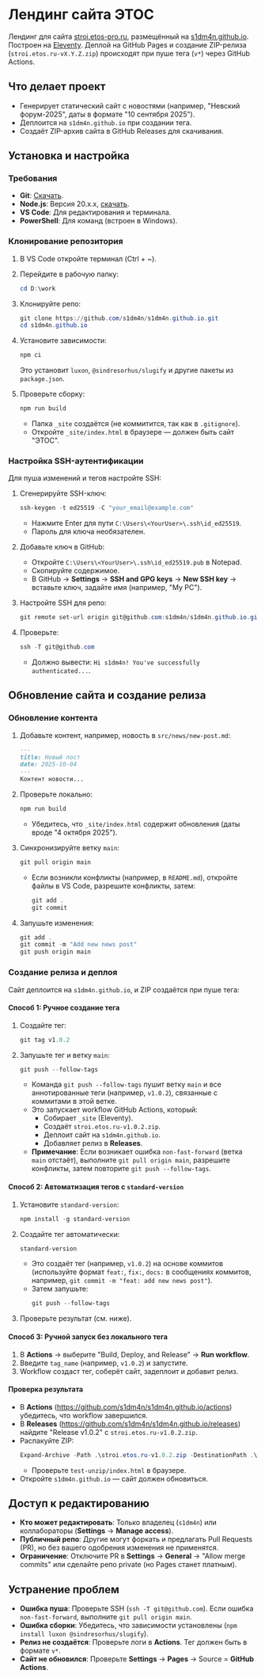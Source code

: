 # Лендинг сайта ЭТОС

Лендинг для сайта [stroi.etos-pro.ru](https://stroi.etos-pro.ru), размещённый на [s1dm4n.github.io](https://s1dm4n.github.io). Построен на [Eleventy](https://www.11ty.dev/). Деплой на GitHub Pages и создание ZIP-релиза (`stroi.etos.ru-vX.Y.Z.zip`) происходят при пуше тега (`v*`) через GitHub Actions.

## Что делает проект
- Генерирует статический сайт с новостями (например, "Невский форум-2025", даты в формате "10 сентября 2025").
- Деплоится на `s1dm4n.github.io` при создании тега.
- Создаёт ZIP-архив сайта в GitHub Releases для скачивания.

## Установка и настройка

### Требования
- **Git**: [Скачать](https://git-scm.com/download/win).
- **Node.js**: Версия 20.x.x, [скачать](https://nodejs.org/en/download/).
- **VS Code**: Для редактирования и терминала.
- **PowerShell**: Для команд (встроен в Windows).

### Клонирование репозитория
1. В VS Code откройте терминал (Ctrl + ~).
2. Перейдите в рабочую папку:
   ```powershell
   cd D:\work
   ```
3. Клонируйте репо:
   ```powershell
   git clone https://github.com/s1dm4n/s1dm4n.github.io.git
   cd s1dm4n.github.io
   ```
4. Установите зависимости:
   ```powershell
   npm ci
   ```
   Это установит `luxon`, `@sindresorhus/slugify` и другие пакеты из `package.json`.

5. Проверьте сборку:
   ```powershell
   npm run build
   ```
   - Папка `_site` создаётся (не коммитится, так как в `.gitignore`).
   - Откройте `_site/index.html` в браузере — должен быть сайт "ЭТОС".

### Настройка SSH-аутентификации
Для пуша изменений и тегов настройте SSH:

1. Сгенерируйте SSH-ключ:
   ```powershell
   ssh-keygen -t ed25519 -C "your_email@example.com"
   ```
   - Нажмите Enter для пути `C:\Users\<YourUser>\.ssh\id_ed25519`.
   - Пароль для ключа необязателен.

2. Добавьте ключ в GitHub:
   - Откройте `C:\Users\<YourUser>\.ssh\id_ed25519.pub` в Notepad.
   - Скопируйте содержимое.
   - В GitHub → **Settings** → **SSH and GPG keys** → **New SSH key** → вставьте ключ, задайте имя (например, "My PC").

3. Настройте SSH для репо:
   ```powershell
   git remote set-url origin git@github.com:s1dm4n/s1dm4n.github.io.git
   ```

4. Проверьте:
   ```powershell
   ssh -T git@github.com
   ```
   - Должно вывести: `Hi s1dm4n! You've successfully authenticated...`.

## Обновление сайта и создание релиза

### Обновление контента
1. Добавьте контент, например, новость в `src/news/new-post.md`:
   ```markdown
   ---
   title: Новый пост
   date: 2025-10-04
   ---
   Контент новости...
   ```
2. Проверьте локально:
   ```powershell
   npm run build
   ```
   - Убедитесь, что `_site/index.html` содержит обновления (даты вроде "4 октября 2025").

3. Синхронизируйте ветку `main`:
   ```powershell
   git pull origin main
   ```
   - Если возникли конфликты (например, в `README.md`), откройте файлы в VS Code, разрешите конфликты, затем:
     ```powershell
     git add .
     git commit
     ```

4. Запушьте изменения:
   ```powershell
   git add .
   git commit -m "Add new news post"
   git push origin main
   ```

### Создание релиза и деплоя
Сайт деплоится на `s1dm4n.github.io`, и ZIP создаётся при пуше тега:

#### Способ 1: Ручное создание тега
1. Создайте тег:
   ```powershell
   git tag v1.0.2
   ```

2. Запушьте тег и ветку `main`:
   ```powershell
   git push --follow-tags
   ```
   - Команда `git push --follow-tags` пушит ветку `main` и все аннотированные теги (например, `v1.0.2`), связанные с коммитами в этой ветке.
   - Это запускает workflow GitHub Actions, который:
     - Собирает `_site` (Eleventy).
     - Создаёт `stroi.etos.ru-v1.0.2.zip`.
     - Деплоит сайт на `s1dm4n.github.io`.
     - Добавляет релиз в **Releases**.
   - **Примечание**: Если возникает ошибка `non-fast-forward` (ветка `main` отстаёт), выполните `git pull origin main`, разрешите конфликты, затем повторите `git push --follow-tags`.

#### Способ 2: Автоматизация тегов с `standard-version`
1. Установите `standard-version`:
   ```powershell
   npm install -g standard-version
   ```

2. Создайте тег автоматически:
   ```powershell
   standard-version
   ```
   - Это создаёт тег (например, `v1.0.2`) на основе коммитов (используйте формат `feat:`, `fix:`, `docs:` в сообщениях коммитов, например, `git commit -m "feat: add new news post"`).
   - Затем запушьте:
     ```powershell
     git push --follow-tags
     ```

3. Проверьте результат (см. ниже).

#### Способ 3: Ручной запуск без локального тега
1. В **Actions** → выберите "Build, Deploy, and Release" → **Run workflow**.
2. Введите `tag_name` (например, `v1.0.2`) и запустите.
3. Workflow создаст тег, соберёт сайт, задеплоит и добавит релиз.

#### Проверка результата
- В **Actions** (https://github.com/s1dm4n/s1dm4n.github.io/actions) убедитесь, что workflow завершился.
- В **Releases** (https://github.com/s1dm4n/s1dm4n.github.io/releases) найдите "Release v1.0.2" с `stroi.etos.ru-v1.0.2.zip`.
- Распакуйте ZIP:
  ```powershell
  Expand-Archive -Path .\stroi.etos.ru-v1.0.2.zip -DestinationPath .\test-unzip
  ```
  - Проверьте `test-unzip/index.html` в браузере.
- Откройте `s1dm4n.github.io` — сайт должен обновиться.

## Доступ к редактированию
- **Кто может редактировать**: Только владелец (`s1dm4n`) или коллабораторы (**Settings** → **Manage access**).
- **Публичный репо**: Другие могут форкать и предлагать Pull Requests (PR), но без вашего одобрения изменения не применятся.
- **Ограничение**: Отключите PR в **Settings** → **General** → "Allow merge commits" или сделайте репо private (но Pages станет платным).

## Устранение проблем
- **Ошибка пуша**: Проверьте SSH (`ssh -T git@github.com`). Если ошибка `non-fast-forward`, выполните `git pull origin main`.
- **Ошибка сборки**: Убедитесь, что зависимости установлены (`npm install luxon @sindresorhus/slugify`).
- **Релиз не создаётся**: Проверьте логи в **Actions**. Тег должен быть в формате `v*`.
- **Сайт не обновился**: Проверьте **Settings** → **Pages** → Source = **GitHub Actions**.